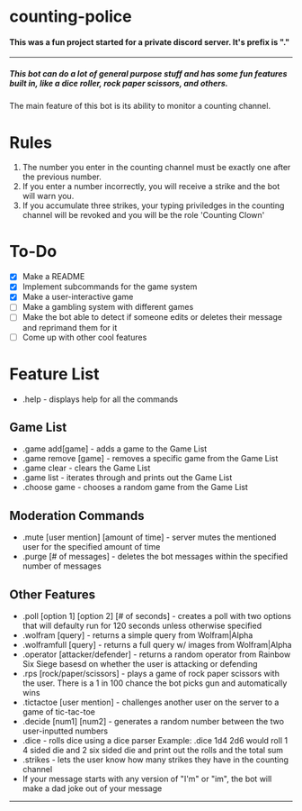 # counting-police
#### This was a fun project started for a private discord server. It's prefix is "."
-----------------------------------------------------------------
##### This bot can do a lot of general purpose stuff and has some fun features built in, like a dice roller, rock paper scissors, and others.
The main feature of this bot is its ability to monitor a counting channel.
# Rules
1. The number you enter in the counting channel must be exactly one after the previous number.
2. If you enter a number incorrectly, you will receive a strike and the bot will warn you.
3. If you accumulate three strikes, your typing priviledges in the counting channel will be revoked and you will be the role 'Counting Clown'
# To-Do
- [x] Make a README
- [x] Implement subcommands for the game system
- [x] Make a user-interactive game
- [ ] Make a gambling system with different games
- [ ] Make the bot able to detect if someone edits or deletes their message and reprimand them for it
- [ ] Come up with other cool features
# Feature List
* .help - displays help for all the commands
## Game List 
* .game add[game] - adds a game to the Game List
* .game remove [game] - removes a specific game from the Game List
* .game clear - clears the Game List
* .game list - iterates through and prints out the Game List
* .choose game - chooses a random game from the Game List
## Moderation Commands
* .mute [user mention] [amount of time] - server mutes the mentioned user for the specified amount of time
* .purge [# of messages] - deletes the bot messages within the specified number of messages
## Other Features
* .poll [option 1] [option 2] [# of seconds] - creates a poll with two options that will defaulty run for 120 seconds unless otherwise specified
* .wolfram [query] - returns a simple query from Wolfram|Alpha
* .wolframfull [query] - returns a full query w/ images from Wolfram|Alpha
* .operator [attacker/defender] - returns a random operator from Rainbow Six Siege basesd on whether the user is attacking or defending
* .rps [rock/paper/scissors] - plays a game of rock paper scissors with the user. There is a 1 in 100 chance the bot picks gun and automatically wins
* .tictactoe [user mention] - challenges another user on the server to a game of tic-tac-toe
* .decide [num1] [num2] - generates a random number between the two user-inputted numbers
* .dice - rolls dice using a dice parser Example: .dice 1d4 2d6 would roll 1 4 sided die and 2 six sided die and print out the rolls and the total sum
* .strikes - lets the user know how many strikes they have in the counting channel
* If your message starts with any version of "I'm" or "im", the bot will make a dad joke out of your message
----------------------------------------------------------------------------
